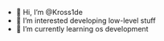 - 👋 Hi, I’m @Kross1de
- 👀 I’m interested developing low-level stuff
- 🌱 I’m currently learning os development
